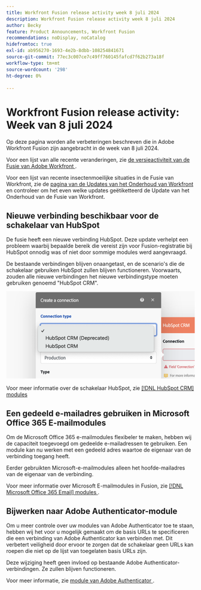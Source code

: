 ```yaml
---
title: Workfront Fusion release activity week 8 juli 2024
description: Workfront Fusion release activity week 8 juli 2024
author: Becky
feature: Product Announcements, Workfront Fusion
recommendations: noDisplay, noCatalog
hidefromtoc: true
exl-id: ab956270-1693-4e2b-8dbb-108254841671
source-git-commit: 77ec3c007ce7c49ff760145fafcd7f62b273a18f
workflow-type: tm+mt
source-wordcount: '298'
ht-degree: 0%

---
```


# Workfront Fusion release activity: Week van 8 juli 2024

Op deze pagina worden alle verbeteringen beschreven die in Adobe Workfront Fusion zijn aangebracht in de week van 8 juli 2024.

Voor een lijst van alle recente veranderingen, zie [ de versieactiviteit van de Fusie van Adobe Workfront ](/help/workfront-fusion/fusion-product-releases/fusion-release-activity.md).

Voor een lijst van recente insectenmoeilijke situaties in de Fusie van Workfront, zie de [ pagina van de Updates van het Onderhoud van Workfront ](https://experienceleague.adobe.com/docs/workfront-known-issues/releases/current-updates.html?lang=nl-NL) en controleer om het even welke updates geëtiketteerd de Update van het Onderhoud van de Fusie van Workfront.

## Nieuwe verbinding beschikbaar voor de schakelaar van HubSpot

De fusie heeft een nieuwe verbinding HubSpot. Deze update verhelpt een probleem waarbij bepaalde bereik die vereist zijn voor Fusion-registratie bij HubSpot onnodig was of niet door sommige modules werd aangevraagd.

De bestaande verbindingen blijven onaangetast, en de scenario&#39;s die de schakelaar gebruiken HubSpot zullen blijven functioneren. Voorwaarts, zouden alle nieuwe verbindingen het nieuwe verbindingstype moeten gebruiken genoemd &quot;HubSpot CRM&quot;.

![ Nieuwe verbinding HubSpot ](/help/workfront-fusion/fusion-product-releases/assets/new-hubspot-connection.png)

Voor meer informatie over de schakelaar HubSpot, zie [[!DNL HubSpot CRM]  modules ](/help/workfront-fusion/references/apps-and-modules/third-party-connectors/hubspot-crm-modules.md)

## Een gedeeld e-mailadres gebruiken in Microsoft Office 365 E-mailmodules

Om de Microsoft Office 365 e-mailmodules flexibeler te maken, hebben wij de capaciteit toegevoegd om gedeelde e-mailadressen te gebruiken. Een module kan nu werken met een gedeeld adres waartoe de eigenaar van de verbinding toegang heeft.

Eerder gebruikten Microsoft-e-mailmodules alleen het hoofde-mailadres van de eigenaar van de verbinding.

Voor meer informatie over Microsoft E-mailmodules in Fusion, zie [[!DNL Microsoft Office 365 Email]  modules ](/help/workfront-fusion/references/apps-and-modules/third-party-connectors/microsoft-365-email-modules.md).

## Bijwerken naar Adobe Authenticator-module

Om u meer controle over uw modules van Adobe Authenticator toe te staan, hebben wij het voor u mogelijk gemaakt om de basis URLs te specificeren die een verbinding van Adobe Authenticator kan verbinden met. Dit verbetert veiligheid door ervoor te zorgen dat de schakelaar geen URLs kan roepen die niet op de lijst van toegelaten basis URLs zijn.

Deze wijziging heeft geen invloed op bestaande Adobe Authenticator-verbindingen. Ze zullen blijven functioneren.

Voor meer informatie, zie [ module van Adobe Authenticator ](/help/workfront-fusion/references/apps-and-modules/adobe-connectors/adobe-authenticator-modules.md).
